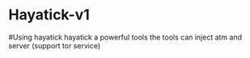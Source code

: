 # Hayatick-v1

#Using hayatick
hayatick a powerful tools the tools can inject atm and server (support tor service) 
